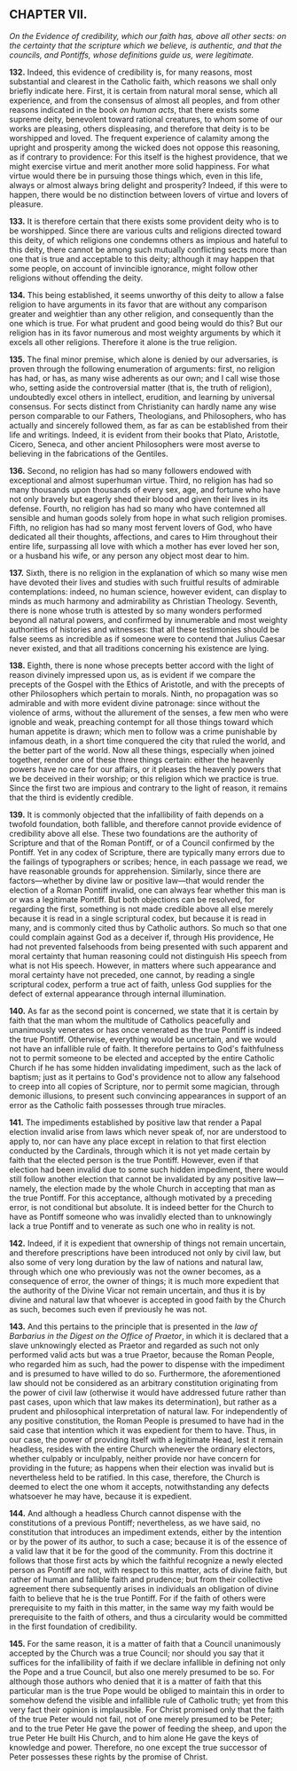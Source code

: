 ## CHAPTER VII.

*On the Evidence of credibility, which our faith has, above all other sects: on the certainty that the scripture which we believe, is authentic, and that the councils, and Pontiffs, whose definitions guide us, were legitimate.*

**132.** Indeed, this evidence of credibility is, for many reasons, most substantial and clearest in the Catholic faith, which reasons we shall only briefly indicate here. First, it is certain from natural moral sense, which all experience, and from the consensus of almost all peoples, and from other reasons indicated in the book *on human acts*, that there exists some supreme deity, benevolent toward rational creatures, to whom some of our works are pleasing, others displeasing, and therefore that deity is to be worshipped and loved. The frequent experience of calamity among the upright and prosperity among the wicked does not oppose this reasoning, as if contrary to providence: For this itself is the highest providence, that we might exercise virtue and merit another more solid happiness. For what virtue would there be in pursuing those things which, even in this life, always or almost always bring delight and prosperity? Indeed, if this were to happen, there would be no distinction between lovers of virtue and lovers of pleasure.

**133.** It is therefore certain that there exists some provident deity who is to be worshipped. Since there are various cults and religions directed toward this deity, of which religions one condemns others as impious and hateful to this deity, there cannot be among such mutually conflicting sects more than one that is true and acceptable to this deity; although it may happen that some people, on account of invincible ignorance, might follow other religions without offending the deity.

**134.** This being established, it seems unworthy of this deity to allow a false religion to have arguments in its favor that are without any comparison greater and weightier than any other religion, and consequently than the one which is true. For what prudent and good being would do this? But our religion has in its favor numerous and most weighty arguments by which it excels all other religions. Therefore it alone is the true religion.

**135.** The final minor premise, which alone is denied by our adversaries, is proven through the following enumeration of arguments: first, no religion has had, or has, as many wise adherents as our own; and I call wise those who, setting aside the controversial matter (that is, the truth of religion), undoubtedly excel others in intellect, erudition, and learning by universal consensus. For sects distinct from Christianity can hardly name any wise person comparable to our Fathers, Theologians, and Philosophers, who has actually and sincerely followed them, as far as can be established from their life and writings. Indeed, it is evident from their books that Plato, Aristotle, Cicero, Seneca, and other ancient Philosophers were most averse to believing in the fabrications of the Gentiles.

**136.** Second, no religion has had so many followers endowed with exceptional and almost superhuman virtue. Third, no religion has had so many thousands upon thousands of every sex, age, and fortune who have not only bravely but eagerly shed their blood and given their lives in its defense. Fourth, no religion has had so many who have contemned all sensible and human goods solely from hope in what such religion promises. Fifth, no religion has had so many most fervent lovers of God, who have dedicated all their thoughts, affections, and cares to Him throughout their entire life, surpassing all love with which a mother has ever loved her son, or a husband his wife, or any person any object most dear to him.

**137.** Sixth, there is no religion in the explanation of which so many wise men have devoted their lives and studies with such fruitful results of admirable contemplations: indeed, no human science, however evident, can display to minds as much harmony and admirability as Christian Theology. Seventh, there is none whose truth is attested by so many wonders performed beyond all natural powers, and confirmed by innumerable and most weighty authorities of histories and witnesses: that all these testimonies should be false seems as incredible as if someone were to contend that Julius Caesar never existed, and that all traditions concerning his existence are lying.

**138.** Eighth, there is none whose precepts better accord with the light of reason divinely impressed upon us, as is evident if we compare the precepts of the Gospel with the Ethics of Aristotle, and with the precepts of other Philosophers which pertain to morals. Ninth, no propagation was so admirable and with more evident divine patronage: since without the violence of arms, without the allurement of the senses, a few men who were ignoble and weak, preaching contempt for all those things toward which human appetite is drawn; which men to follow was a crime punishable by infamous death, in a short time conquered the city that ruled the world, and the better part of the world. Now all these things, especially when joined together, render one of these three things certain: either the heavenly powers have no care for our affairs, or it pleases the heavenly powers that we be deceived in their worship; or this religion which we practice is true. Since the first two are impious and contrary to the light of reason, it remains that the third is evidently credible.

**139.** It is commonly objected that the infallibility of faith depends on a twofold foundation, both fallible, and therefore cannot provide evidence of credibility above all else. These two foundations are the authority of Scripture and that of the Roman Pontiff, or of a Council confirmed by the Pontiff. Yet in any codex of Scripture, there are typically many errors due to the failings of typographers or scribes; hence, in each passage we read, we have reasonable grounds for apprehension. Similarly, since there are factors—whether by divine law or positive law—that would render the election of a Roman Pontiff invalid, one can always fear whether this man is or was a legitimate Pontiff. But both objections can be resolved, for regarding the first, something is not made credible above all else merely because it is read in a single scriptural codex, but because it is read in many, and is commonly cited thus by Catholic authors. So much so that one could complain against God as a deceiver if, through His providence, He had not prevented falsehoods from being presented with such apparent and moral certainty that human reasoning could not distinguish His speech from what is not His speech. However, in matters where such appearance and moral certainty have not preceded, one cannot, by reading a single scriptural codex, perform a true act of faith, unless God supplies for the defect of external appearance through internal illumination.

**140.** As far as the second point is concerned, we state that it is certain by faith that the man whom the multitude of Catholics peacefully and unanimously venerates or has once venerated as the true Pontiff is indeed the true Pontiff. Otherwise, everything would be uncertain, and we would not have an infallible rule of faith. It therefore pertains to God's faithfulness not to permit someone to be elected and accepted by the entire Catholic Church if he has some hidden invalidating impediment, such as the lack of baptism; just as it pertains to God's providence not to allow any falsehood to creep into all copies of Scripture, nor to permit some magician, through demonic illusions, to present such convincing appearances in support of an error as the Catholic faith possesses through true miracles.

**141.** The impediments established by positive law that render a Papal election invalid arise from laws which never speak of, nor are understood to apply to, nor can have any place except in relation to that first election conducted by the Cardinals, through which it is not yet made certain by faith that the elected person is the true Pontiff. However, even if that election had been invalid due to some such hidden impediment, there would still follow another election that cannot be invalidated by any positive law—namely, the election made by the whole Church in accepting that man as the true Pontiff. For this acceptance, although motivated by a preceding error, is not conditional but absolute. It is indeed better for the Church to have as Pontiff someone who was invalidly elected than to unknowingly lack a true Pontiff and to venerate as such one who in reality is not.

**142.** Indeed, if it is expedient that ownership of things not remain uncertain, and therefore prescriptions have been introduced not only by civil law, but also some of very long duration by the law of nations and natural law, through which one who previously was not the owner becomes, as a consequence of error, the owner of things; it is much more expedient that the authority of the Divine Vicar not remain uncertain, and thus it is by divine and natural law that whoever is accepted in good faith by the Church as such, becomes such even if previously he was not.

**143.** And this pertains to the principle that is presented in the *law of Barbarius in the Digest on the Office of Praetor*, in which it is declared that a slave unknowingly elected as Praetor and regarded as such not only performed valid acts but was a true Praetor, because the Roman People, who regarded him as such, had the power to dispense with the impediment and is presumed to have willed to do so. Furthermore, the aforementioned law should not be considered as an arbitrary constitution originating from the power of civil law (otherwise it would have addressed future rather than past cases, upon which that law makes its determination), but rather as a prudent and philosophical interpretation of natural law. For independently of any positive constitution, the Roman People is presumed to have had in the said case that intention which it was expedient for them to have. Thus, in our case, the power of providing itself with a legitimate Head, lest it remain headless, resides with the entire Church whenever the ordinary electors, whether culpably or inculpably, neither provide nor have concern for providing in the future; as happens when their election was invalid but is nevertheless held to be ratified. In this case, therefore, the Church is deemed to elect the one whom it accepts, notwithstanding any defects whatsoever he may have, because it is expedient.

**144.** And although a headless Church cannot dispense with the constitutions of a previous Pontiff; nevertheless, as we have said, no constitution that introduces an impediment extends, either by the intention or by the power of its author, to such a case; because it is of the essence of a valid law that it be for the good of the community. From this doctrine it follows that those first acts by which the faithful recognize a newly elected person as Pontiff are not, with respect to this matter, acts of divine faith, but rather of human and fallible faith and prudence; but from their collective agreement there subsequently arises in individuals an obligation of divine faith to believe that he is the true Pontiff. For if the faith of others were prerequisite to my faith in this matter, in the same way my faith would be prerequisite to the faith of others, and thus a circularity would be committed in the first foundation of credibility.

**145.** For the same reason, it is a matter of faith that a Council unanimously accepted by the Church was a true Council; nor should you say that it suffices for the infallibility of faith if we declare infallible in defining not only the Pope and a true Council, but also one merely presumed to be so. For although those authors who denied that it is a matter of faith that this particular man is the true Pope would be obliged to maintain this in order to somehow defend the visible and infallible rule of Catholic truth; yet from this very fact their opinion is implausible. For Christ promised only that the faith of the true Peter would not fail, not of one merely presumed to be Peter; and to the true Peter He gave the power of feeding the sheep, and upon the true Peter He built His Church, and to him alone He gave the keys of knowledge and power. Therefore, no one except the true successor of Peter possesses these rights by the promise of Christ.